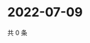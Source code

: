 # 2022-07-09

共 0 条

<!-- BEGIN WEIBO -->
<!-- 最后更新时间 Sat Jul 09 2022 07:16:10 GMT+0800 (China Standard Time) -->

<!-- END WEIBO -->
